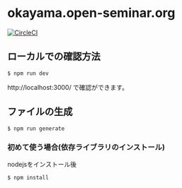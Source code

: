 # okayama.open-seminar.org

[![CircleCI](https://circleci.com/gh/osokayama/osokayama.github.io/tree/ci.svg?style=svg)](https://circleci.com/gh/osokayama/osokayama.github.io/tree/ci)

## ローカルでの確認方法

```
$ npm run dev
```

http://localhost:3000/ で確認ができます。

## ファイルの生成

```
$ npm run generate
```

### 初めて使う場合(依存ライブラリのインストール)

nodejsをインストール後

```
$ npm install
```
